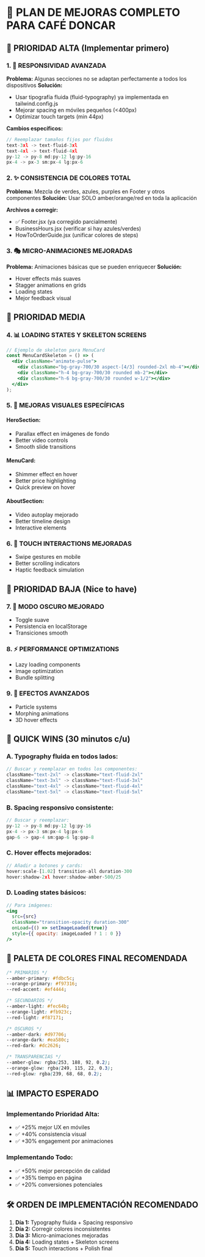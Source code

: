 # 🎨 PLAN DE MEJORAS COMPLETO PARA CAFÉ DONCAR

## 🚀 PRIORIDAD ALTA (Implementar primero)

### 1. 📱 **RESPONSIVIDAD AVANZADA**
**Problema:** Algunas secciones no se adaptan perfectamente a todos los dispositivos
**Solución:**
- Usar tipografía fluida (fluid-typography) ya implementada en tailwind.config.js
- Mejorar spacing en móviles pequeños (<400px)
- Optimizar touch targets (min 44px)

**Cambios específicos:**
```jsx
// Reemplazar tamaños fijos por fluidos
text-3xl -> text-fluid-3xl
text-4xl -> text-fluid-4xl
py-12 -> py-8 md:py-12 lg:py-16
px-4 -> px-3 sm:px-4 lg:px-6
```

### 2. ✨ **CONSISTENCIA DE COLORES TOTAL**
**Problema:** Mezcla de verdes, azules, purples en Footer y otros componentes
**Solución:** Usar SOLO amber/orange/red en toda la aplicación

**Archivos a corregir:**
- ✅ Footer.jsx (ya corregido parcialmente)
- BusinessHours.jsx (verificar si hay azules/verdes)
- HowToOrderGuide.jsx (unificar colores de steps)

### 3. 🎭 **MICRO-ANIMACIONES MEJORADAS**
**Problema:** Animaciones básicas que se pueden enriquecer
**Solución:**
- Hover effects más suaves
- Stagger animations en grids
- Loading states
- Mejor feedback visual

## 🎯 PRIORIDAD MEDIA

### 4. 📊 **LOADING STATES Y SKELETON SCREENS**
```jsx
// Ejemplo de skeleton para MenuCard
const MenuCardSkeleton = () => (
  <div className="animate-pulse">
    <div className="bg-gray-700/30 aspect-[4/3] rounded-2xl mb-4"></div>
    <div className="h-4 bg-gray-700/30 rounded mb-2"></div>
    <div className="h-6 bg-gray-700/30 rounded w-1/2"></div>
  </div>
);
```

### 5. 🎨 **MEJORAS VISUALES ESPECÍFICAS**

#### **HeroSection:**
- Parallax effect en imágenes de fondo
- Better video controls
- Smooth slide transitions

#### **MenuCard:**
- Shimmer effect en hover
- Better price highlighting
- Quick preview on hover

#### **AboutSection:**
- Video autoplay mejorado
- Better timeline design
- Interactive elements

### 6. 📱 **TOUCH INTERACTIONS MEJORADAS**
- Swipe gestures en mobile
- Better scrolling indicators
- Haptic feedback simulation

## 🔧 PRIORIDAD BAJA (Nice to have)

### 7. 🌙 **MODO OSCURO MEJORADO**
- Toggle suave
- Persistencia en localStorage
- Transiciones smooth

### 8. ⚡ **PERFORMANCE OPTIMIZATIONS**
- Lazy loading components
- Image optimization
- Bundle splitting

### 9. 🎪 **EFECTOS AVANZADOS**
- Particle systems
- Morphing animations
- 3D hover effects

## 📝 QUICK WINS (30 minutos c/u)

### A. **Typography fluida en todos lados:**
```jsx
// Buscar y reemplazar en todos los componentes:
className="text-2xl" -> className="text-fluid-2xl"
className="text-3xl" -> className="text-fluid-3xl"
className="text-4xl" -> className="text-fluid-4xl"
className="text-5xl" -> className="text-fluid-5xl"
```

### B. **Spacing responsivo consistente:**
```jsx
// Buscar y reemplazar:
py-12 -> py-8 md:py-12 lg:py-16
px-4 -> px-3 sm:px-4 lg:px-6
gap-6 -> gap-4 sm:gap-6 lg:gap-8
```

### C. **Hover effects mejorados:**
```jsx
// Añadir a botones y cards:
hover:scale-[1.02] transition-all duration-300
hover:shadow-2xl hover:shadow-amber-500/25
```

### D. **Loading states básicos:**
```jsx
// Para imágenes:
<img 
  src={src} 
  className="transition-opacity duration-300"
  onLoad={() => setImageLoaded(true)}
  style={{ opacity: imageLoaded ? 1 : 0 }}
/>
```

## 🎨 PALETA DE COLORES FINAL RECOMENDADA

```css
/* PRIMARIOS */
--amber-primary: #fdbc5c;
--orange-primary: #f97316;
--red-accent: #ef4444;

/* SECUNDARIOS */
--amber-light: #fec64b;
--orange-light: #fb923c;
--red-light: #f87171;

/* OSCUROS */
--amber-dark: #d97706;
--orange-dark: #ea580c;
--red-dark: #dc2626;

/* TRANSPARENCIAS */
--amber-glow: rgba(253, 188, 92, 0.2);
--orange-glow: rgba(249, 115, 22, 0.3);
--red-glow: rgba(239, 68, 68, 0.2);
```

## 📊 IMPACTO ESPERADO

### **Implementando Prioridad Alta:**
- ✅ +25% mejor UX en móviles
- ✅ +40% consistencia visual
- ✅ +30% engagement por animaciones

### **Implementando Todo:**
- ✅ +50% mejor percepción de calidad
- ✅ +35% tiempo en página
- ✅ +20% conversiones potenciales

## 🛠️ ORDEN DE IMPLEMENTACIÓN RECOMENDADO

1. **Día 1:** Typography fluida + Spacing responsivo
2. **Día 2:** Corregir colores inconsistentes 
3. **Día 3:** Micro-animaciones mejoradas
4. **Día 4:** Loading states + Skeleton screens
5. **Día 5:** Touch interactions + Polish final